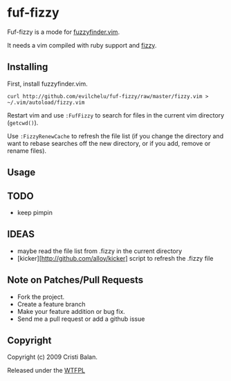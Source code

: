 fuf-fizzy
=========

Fuf-fizzy is a mode for [fuzzyfinder.vim](http://www.vim.org/scripts/script.php?script_id=1984).

It needs a vim compiled with ruby support and [fizzy](http://github.com/evilchelu/fizzy).

Installing
----------

First, install fuzzyfinder.vim.

    curl http://github.com/evilchelu/fuf-fizzy/raw/master/fizzy.vim > ~/.vim/autoload/fizzy.vim

Restart vim and use `:FufFizzy` to search for files in the current vim directory (`getcwd()`).

Use `:FizzyRenewCache` to refresh the file list (if you change the directory and want to rebase searches off the new directory, or if you add, remove or rename files).

Usage
-----

    

TODO
----

* keep pimpin

IDEAS
----

* maybe read the file list from .fizzy in the current directory
* [kicker][http://github.com/alloy/kicker] script to refresh the .fizzy file

Note on Patches/Pull Requests
-----------------------------
 
* Fork the project.
* Create a feature branch
* Make your feature addition or bug fix.
* Send me a pull request or add a github issue

Copyright
---------

Copyright (c) 2009 Cristi Balan.

Released under the [WTFPL](http://sam.zoy.org/wtfpl)

